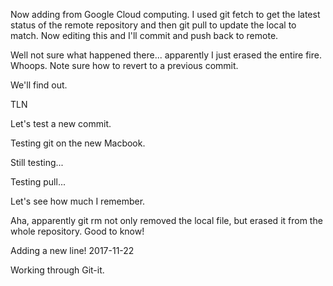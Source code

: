 Now adding from Google Cloud computing. I used git fetch to get the latest status of the remote repository and
then git pull to update the local to match. Now editing this and I'll commit and push back to remote.

Well not sure what happened there... apparently I just erased the entire fire. Whoops. Note sure how to
revert to a previous commit.

We'll find out.

TLN

Let's test a new commit.

Testing git on the new Macbook.

Still testing...

Testing pull...

Let's see how much I remember.

Aha, apparently git rm not only removed the local file, but erased it from the whole repository. Good to know!

Adding a new line! 2017-11-22

Working through Git-it.
